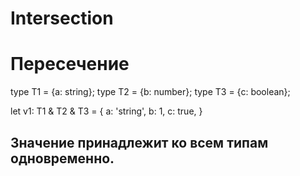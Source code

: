 # Intersection
# Пересечение

type T1 = {a: string};
type T2 = {b: number};
type T3 = {c: boolean};

let v1: T1 & T2 & T3 = {
	a: 'string',
	b: 1,
	c: true,
}

## Значение принадлежит ко всем типам одновременно.
